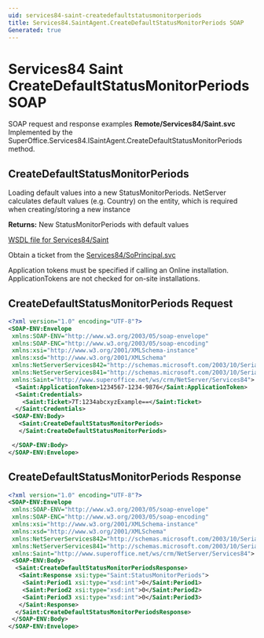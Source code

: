 ```yaml
---
uid: services84-saint-createdefaultstatusmonitorperiods
title: Services84.SaintAgent.CreateDefaultStatusMonitorPeriods SOAP
Generated: true
---
```


# Services84 Saint CreateDefaultStatusMonitorPeriods SOAP

SOAP request and response examples **Remote/Services84/Saint.svc**
Implemented by the <see cref="M:SuperOffice.Services84.ISaintAgent.CreateDefaultStatusMonitorPeriods">SuperOffice.Services84.ISaintAgent.CreateDefaultStatusMonitorPeriods</see> method.

## CreateDefaultStatusMonitorPeriods

Loading default values into a new StatusMonitorPeriods.
NetServer calculates default values (e.g. Country) on the entity, which is required when creating/storing a new instance


**Returns:** New StatusMonitorPeriods with default values


[WSDL file for Services84/Saint](../Services84-Saint.md)

Obtain a ticket from the [Services84/SoPrincipal.svc](../SoPrincipal/index.md)

Application tokens must be specified if calling an Online installation. ApplicationTokens are not checked for on-site installations.

## CreateDefaultStatusMonitorPeriods Request

```xml
<?xml version="1.0" encoding="UTF-8"?>
<SOAP-ENV:Envelope
 xmlns:SOAP-ENV="http://www.w3.org/2003/05/soap-envelope"
 xmlns:SOAP-ENC="http://www.w3.org/2003/05/soap-encoding"
 xmlns:xsi="http://www.w3.org/2001/XMLSchema-instance"
 xmlns:xsd="http://www.w3.org/2001/XMLSchema"
 xmlns:NetServerServices842="http://schemas.microsoft.com/2003/10/Serialization/Arrays"
 xmlns:NetServerServices841="http://schemas.microsoft.com/2003/10/Serialization/"
 xmlns:Saint="http://www.superoffice.net/ws/crm/NetServer/Services84">
  <Saint:ApplicationToken>1234567-1234-9876</Saint:ApplicationToken>
  <Saint:Credentials>
    <Saint:Ticket>7T:1234abcxyzExample==</Saint:Ticket>
  </Saint:Credentials>
 <SOAP-ENV:Body>
   <Saint:CreateDefaultStatusMonitorPeriods>
   </Saint:CreateDefaultStatusMonitorPeriods>

 </SOAP-ENV:Body>
</SOAP-ENV:Envelope>

```


## CreateDefaultStatusMonitorPeriods Response

```xml
<?xml version="1.0" encoding="UTF-8"?>
<SOAP-ENV:Envelope
 xmlns:SOAP-ENV="http://www.w3.org/2003/05/soap-envelope"
 xmlns:SOAP-ENC="http://www.w3.org/2003/05/soap-encoding"
 xmlns:xsi="http://www.w3.org/2001/XMLSchema-instance"
 xmlns:xsd="http://www.w3.org/2001/XMLSchema"
 xmlns:NetServerServices842="http://schemas.microsoft.com/2003/10/Serialization/Arrays"
 xmlns:NetServerServices841="http://schemas.microsoft.com/2003/10/Serialization/"
 xmlns:Saint="http://www.superoffice.net/ws/crm/NetServer/Services84">
 <SOAP-ENV:Body>
  <Saint:CreateDefaultStatusMonitorPeriodsResponse>
   <Saint:Response xsi:type="Saint:StatusMonitorPeriods">
    <Saint:Period1 xsi:type="xsd:int">0</Saint:Period1>
    <Saint:Period2 xsi:type="xsd:int">0</Saint:Period2>
    <Saint:Period3 xsi:type="xsd:int">0</Saint:Period3>
   </Saint:Response>
  </Saint:CreateDefaultStatusMonitorPeriodsResponse>
 </SOAP-ENV:Body>
</SOAP-ENV:Envelope>

```


